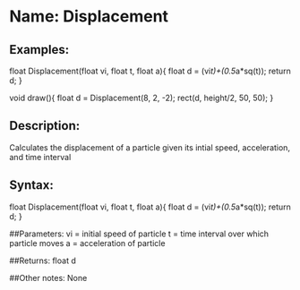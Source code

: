 # Name: Displacement

## Examples:
float Displacement(float vi, float t, float a){
  float d = (vi*t)+(0.5*a*sq(t));
  return d;
}

void draw(){
 float d = Displacement(8, 2, -2);
 rect(d, height/2, 50, 50);
}

## Description:
Calculates the displacement of a particle given its intial speed, acceleration, and time interval

## Syntax:
float Displacement(float vi, float t, float a){
  float d = (vi*t)+(0.5*a*sq(t));
  return d;
}

##Parameters: 
vi = initial speed of particle
t = time interval over which particle moves
a = acceleration of particle

##Returns:
float d

##Other notes:
None
